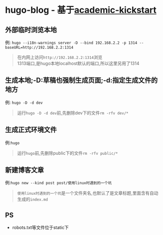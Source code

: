 
hugo-blog - 基于[academic-kickstart](https://github.com/sourcethemes/academic-kickstart.git)
===========

## 外部临时浏览本地
例: `hugo --i18n-warnings server -D --bind 192.168.2.2 -p 1314 --baseURL=http://192.168.2.2:1314`
> 在内网上访问`http://192.168.2.2:1314`浏览  
  1313端口,是hugo本地localhost默认的端口,所以这里另用了1314

## 生成本地;-D:草稿也强制生成页面;-d:指定生成文件的地方
例: `hugo -D -d dev`
> 运行`hugo -D -d dev`前,先删除dev下的文件`rm -rfv dev/*`

## 生成正式环境文件
例:`hugo`
> 运行`hugo`前,先删除public下的文件`rm -rfv public/*`

## 新建博客文章
例:`hugo new --kind post post/使用linux时遇到的一个坑`
> `使用linux时遇到的一个坑`是一个文件夹名,也默认了是文章标题,里面含有自动生成的`index.md`

## PS
- robots.txt等文件位于static下